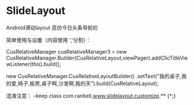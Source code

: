 # SlideLayout
Android滑动layout
高仿今日头条导航栏

简单使用与设置（内容使用 ','分割）：

CusRelativeManager cusRelativeManager3 = 
new CusRelativeManager.Builder(CusRelativeLayout,viewPager).addClicTitleViewListener(this).build();

 new CusRelativeManager.CusRelativeLayoutBuilder()
               .setText("我的桌子,我的爱,椅子,板凳,桌子啊,沙发啊,我的天").build(CusRelativeLayout);





混淆注意： -keep class com.ranbell,www.slidelayout.customize.** {*;}
